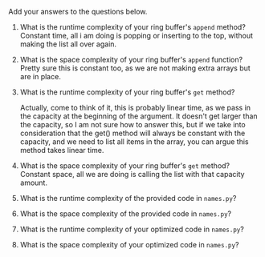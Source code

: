 Add your answers to the questions below.

1. What is the runtime complexity of your ring buffer's `append` method?
   Constant time, all i am doing is popping or inserting to the top, without making the list all over again.
2. What is the space complexity of your ring buffer's `append` function?
   Pretty sure this is constant too, as we are not making extra arrays but are in place.
3. What is the runtime complexity of your ring buffer's `get` method?
   <!-- Constant time, we always have as many items to call as the capacity allows,  -->
   Actually, come to think of it, this is probably linear time, as we pass in the capacity at the beginning of the argument.
   It doesn't get larger than the capacity, so I am not sure how to answer this, but if we take into consideration
   that the get() method will always be constant with the capacity, and we need to list all items in the array, you can argue
   this method takes linear time.
4. What is the space complexity of your ring buffer's `get` method?
   Constant space, all we are doing is calling the list with that capacity amount.

5. What is the runtime complexity of the provided code in `names.py`?

6. What is the space complexity of the provided code in `names.py`?

7. What is the runtime complexity of your optimized code in `names.py`?

8. What is the space complexity of your optimized code in `names.py`?
